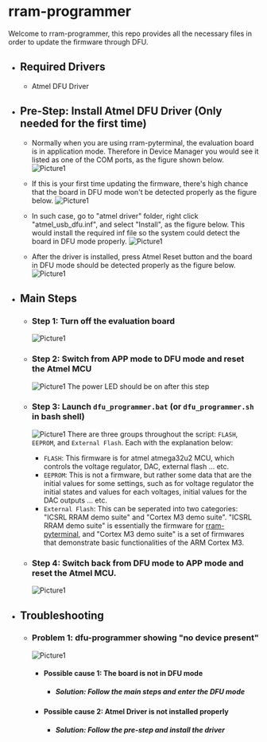 # rram-programmer

Welcome to rram-programmer, this repo provides all the necessary files in order to update the firmware through DFU.

- ## Required Drivers
  - Atmel DFU Driver

- ## Pre-Step: Install Atmel DFU Driver (Only needed for the first time)
    - Normally when you are using rram-pyterminal, the evaluation board is in application mode. Therefore in Device Manager you would see it listed as one of the COM ports, as the figure shown below.
  ![Picture1](https://user-images.githubusercontent.com/4018299/143365986-056bc2bd-62e2-43ff-8779-b3cc35bf9882.png)
    
    - If this is your first time updating the firmware, there's high chance that the board in DFU mode won't be detected properly as the figure below.
  ![Picture1](https://user-images.githubusercontent.com/4018299/143366692-d520119c-c946-4038-9270-5b355b631aa3.png)

    - In such case, go to "atmel driver" folder, right click "atmel_usb_dfu.inf", and select "Install", as the figure below. This would install the required inf file so the system could detect the board in DFU mode properly.
  ![Picture1](https://user-images.githubusercontent.com/4018299/143367450-af7aaa10-96bd-4d06-9305-cb0cce7fff5b.png)

    - After the driver is installed, press Atmel Reset button and the board in DFU mode should be detected properly as the figure below.
  ![Picture1](https://user-images.githubusercontent.com/4018299/143366974-4324c8b0-6b13-4c6f-abd8-c6df71e3e25d.png)

- ## Main Steps
  - ### Step 1: Turn off the evaluation board
    ![Picture1](https://user-images.githubusercontent.com/4018299/143366200-1b21984f-7edd-4920-9431-c1d54f066c49.png)

  - ### Step 2: Switch from APP mode to DFU mode and reset the Atmel MCU
    ![Picture1](https://user-images.githubusercontent.com/4018299/143720957-882e2e4d-75b8-4611-98f1-36fea43fd9ed.png)
    The power LED should be on after this step
  
  - ### Step 3: Launch `dfu_programmer.bat` (or `dfu_programmer.sh` in bash shell)
    ![Picture1](https://user-images.githubusercontent.com/4018299/143366541-bbec3986-387d-4845-94d4-0b3bedbc0152.png)
    There are three groups throughout the script: `FLASH`, `EEPROM`, and `External Flash`. Each with the explanation below:
    - `FLASH`: This firmware is for atmel atmega32u2 MCU, which controls the voltage regulator, DAC, external flash ... etc.
    - `EEPROM`: This is not a firmware, but rather some data that are the initial values for some settings, such as for voltage regulator the initial states and values for each voltages, initial values for the DAC outputs ... etc.
    - `External Flash`: This can be seperated into two categories: "ICSRL RRAM demo suite" and "Cortex M3 demo suite". "ICSRL RRAM demo suite" is essentially the firmware for [rram-pyterminal](https://muyachang.github.io/rram-pyterminal/), and "Cortex M3 demo suite" is a set of firmwares that demonstrate basic functionalities of the ARM Cortex M3.

  - ### Step 4: Switch back from DFU mode to APP mode and reset the Atmel MCU.
    ![Picture1](https://user-images.githubusercontent.com/4018299/143720880-0ca0e63b-d81d-408a-817c-5163b92f8960.png)

    
- ## Troubleshooting
  - ### Problem 1: dfu-programmer showing "no device present"
    ![Picture1](https://user-images.githubusercontent.com/4018299/143367076-c21a5b4f-c580-4467-a8c4-951ff3b7d060.png)

    - #### Possible cause 1: The board is not in DFU mode
      - ##### Solution: Follow the main steps and enter the DFU mode

    - #### Possible cause 2: Atmel Driver is not installed properly
      - ##### Solution: Follow the pre-step and install the driver

